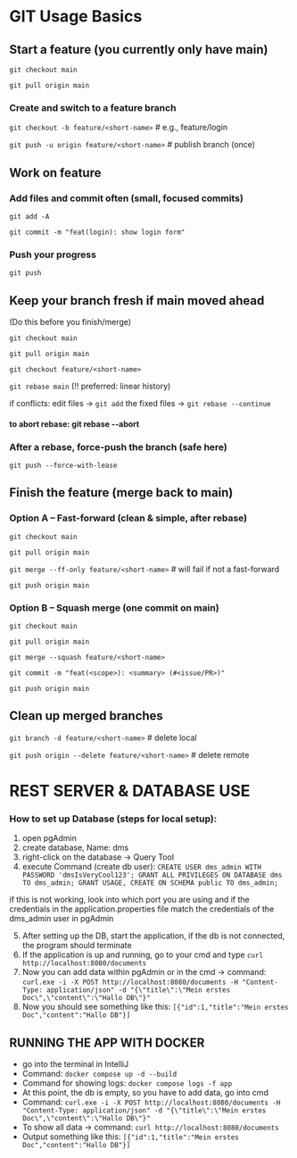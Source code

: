 # GIT Usage Basics

## Start a feature (you currently only have main)

`git checkout main`

`git pull origin main`

### Create and switch to a feature branch

`git checkout -b feature/<short-name>`   # e.g., feature/login

`git push -u origin feature/<short-name>`  # publish branch (once)

## Work on feature

### Add files and commit often (small, focused commits)

`git add -A`

`git commit -m "feat(login): show login form"`

### Push your progress

`git push`

## Keep  your branch fresh if main moved ahead
(Do this before you finish/merge)

`git checkout main`

`git pull origin main`

`git checkout feature/<short-name>`

`git rebase main`       (!! preferred: linear history)

if conflicts: edit files -> `git add` the fixed files -> `git rebase --continue`
#### to abort rebase: git rebase --abort

### After a rebase, force-push the branch (safe here)
`git push --force-with-lease`

## Finish the feature (merge back to main)

### Option A – Fast-forward (clean & simple, after rebase)

`git checkout main`

`git pull origin main`

`git merge --ff-only feature/<short-name>`   # will fail if not a fast-forward

`git push origin main`

### Option B – Squash merge (one commit on main)

`git checkout main`

`git pull origin main`

`git merge --squash feature/<short-name>`

`git commit -m "feat(<scope>): <summary> (#<issue/PR>)"`

`git push origin main` 

## Clean up merged branches

`git branch -d feature/<short-name>`                  # delete local

`git push origin --delete feature/<short-name>`       # delete remote



# REST SERVER & DATABASE USE

### How to set up Database (steps for local setup):

1. open pgAdmin
2. create database, Name: dms
3. right-click on the database -> Query Tool
4. execute Command (create db user):
`CREATE USER dms_admin WITH PASSWORD 'dmsIsVeryCool123';
GRANT ALL PRIVILEGES ON DATABASE dms TO dms_admin;
GRANT USAGE, CREATE ON SCHEMA public TO dms_admin;`

if this is not working, look into which port you are using and if the credentials in the application.properties file match the credentials of the dms_admin user in pgAdmin

5. After setting up the DB, start the application, if the db is not connected, the program should terminate
6. If the application is up and running, go to your cmd and type `curl http://localhost:8080/documents`
8. Now you can add data within pgAdmin or in the cmd -> command: `curl.exe -i -X POST http://localhost:8080/documents -H "Content-Type: application/json" -d "{\"title\":\"Mein erstes Doc\",\"content\":\"Hallo DB\"}"`
7. Now you should see something like this: `[{"id":1,"title":"Mein erstes Doc","content":"Hallo DB"}]`


## RUNNING THE APP WITH DOCKER

- go into the terminal in IntelliJ
- Command: `docker compose up -d --build`
- Command for showing logs: `docker compose logs -f app`
- At this point, the db is empty, so you have to add data, go into cmd
- Command: `curl.exe -i -X POST http://localhost:8080/documents -H "Content-Type: application/json" -d "{\"title\":\"Mein erstes Doc\",\"content\":\"Hallo DB\"}"`
- To show all data -> command: `curl http://localhost:8080/documents`
- Output something like this: `[{"id":1,"title":"Mein erstes Doc","content":"Hallo DB"}]`
